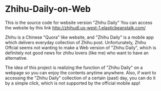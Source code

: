 # Zhihu-Daily-on-Web
This is the source code for website version "Zhihu Daily"
You can access the website by this link http://zhihudl.us-west-1.elasticbeanstalk.com/

Zhihu is a Chinese "Quora" like website, and "Zhihu Daily" is a mobile app which delivers everyday collection of Zhihu post.
Unfortunately, Zhihu Offcial seems not wanting to make a Web version of "Zhihu Daily", which is definitely not good news for zhihu lovers (like me) who want to have an alternative.

The idea of this project is realizing the function of "Zhihu Daily" on a webpage so you can enjoy the contents anytime anywhere.
Also, if want to accessing the "Zhihu Daily" collection of a certain (past) day, you can do it by a simple click, which is not supported by the official mobile app!
